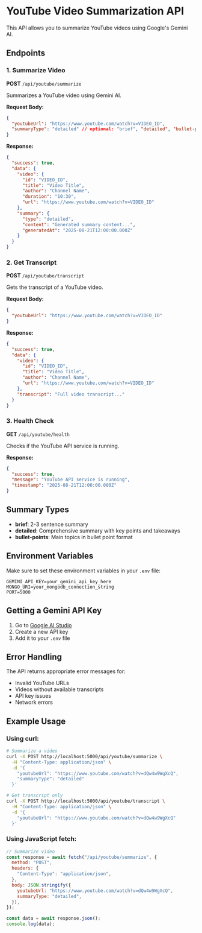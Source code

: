 # YouTube Video Summarization API

This API allows you to summarize YouTube videos using Google's Gemini AI.

## Endpoints

### 1. Summarize Video

**POST** `/api/youtube/summarize`

Summarizes a YouTube video using Gemini AI.

**Request Body:**

```json
{
  "youtubeUrl": "https://www.youtube.com/watch?v=VIDEO_ID",
  "summaryType": "detailed" // optional: "brief", "detailed", "bullet-points"
}
```

**Response:**

```json
{
  "success": true,
  "data": {
    "video": {
      "id": "VIDEO_ID",
      "title": "Video Title",
      "author": "Channel Name",
      "duration": "10:30",
      "url": "https://www.youtube.com/watch?v=VIDEO_ID"
    },
    "summary": {
      "type": "detailed",
      "content": "Generated summary content...",
      "generatedAt": "2025-08-21T12:00:00.000Z"
    }
  }
}
```

### 2. Get Transcript

**POST** `/api/youtube/transcript`

Gets the transcript of a YouTube video.

**Request Body:**

```json
{
  "youtubeUrl": "https://www.youtube.com/watch?v=VIDEO_ID"
}
```

**Response:**

```json
{
  "success": true,
  "data": {
    "video": {
      "id": "VIDEO_ID",
      "title": "Video Title",
      "author": "Channel Name",
      "url": "https://www.youtube.com/watch?v=VIDEO_ID"
    },
    "transcript": "Full video transcript..."
  }
}
```

### 3. Health Check

**GET** `/api/youtube/health`

Checks if the YouTube API service is running.

**Response:**

```json
{
  "success": true,
  "message": "YouTube API service is running",
  "timestamp": "2025-08-21T12:00:00.000Z"
}
```

## Summary Types

- **brief**: 2-3 sentence summary
- **detailed**: Comprehensive summary with key points and takeaways
- **bullet-points**: Main topics in bullet point format

## Environment Variables

Make sure to set these environment variables in your `.env` file:

```
GEMINI_API_KEY=your_gemini_api_key_here
MONGO_URI=your_mongodb_connection_string
PORT=5000
```

## Getting a Gemini API Key

1. Go to [Google AI Studio](https://aistudio.google.com/apikey)
2. Create a new API key
3. Add it to your `.env` file

## Error Handling

The API returns appropriate error messages for:

- Invalid YouTube URLs
- Videos without available transcripts
- API key issues
- Network errors

## Example Usage

### Using curl:

```bash
# Summarize a video
curl -X POST http://localhost:5000/api/youtube/summarize \
  -H "Content-Type: application/json" \
  -d '{
    "youtubeUrl": "https://www.youtube.com/watch?v=dQw4w9WgXcQ",
    "summaryType": "detailed"
  }'

# Get transcript only
curl -X POST http://localhost:5000/api/youtube/transcript \
  -H "Content-Type: application/json" \
  -d '{
    "youtubeUrl": "https://www.youtube.com/watch?v=dQw4w9WgXcQ"
  }'
```

### Using JavaScript fetch:

```javascript
// Summarize video
const response = await fetch("/api/youtube/summarize", {
  method: "POST",
  headers: {
    "Content-Type": "application/json",
  },
  body: JSON.stringify({
    youtubeUrl: "https://www.youtube.com/watch?v=dQw4w9WgXcQ",
    summaryType: "detailed",
  }),
});

const data = await response.json();
console.log(data);
```
